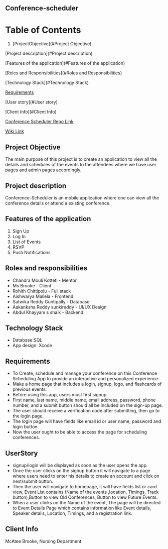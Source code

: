 ## Conference-scheduler

# Table of Contents

1. [ProjectObjective](#Project Objective)

[Project description](#Project description)

[Features of the application](#Features of the application)

[Roles and Responsibilities](#Roles and Responsibilities)

[Technology Stack](#Technology Stack)

[Requirements](#Requirements)

[User story](#User story)

[Client Info](#Client Info)

[Conference Scheduler Repo Link](https://github.com/Rohith-Chittipolu/Conference-scheduler)

[Wiki Link](https://github.com/Rohith-Chittipolu/Conference-scheduler/wiki/Wiki-Home-Page)

## Project Objective <a name="ProjectObjective"></a>
The main purpose of this project is to create an application to view all the details and schedules of the events to the attendees where we have user pages and admin pages accordingly.

## Project description <a name="Project description"></a>
Conference-Scheduler is an mobile application where one can view all the  conference details or attend a existing conference.

## Features of the application <a name="Features of the application"></a>
<ol>
<li>Sign Up</li>
<li>Log In</li>
<li>List of Events</li>
<li>RSVP</li>
<li>Push Notifications</li>
</ol>

## Roles and responsibilities <a name="Roles and Responsibilities"></a>
* Chandra Mouli Kotteti - Mentor
* Ms Brooke - Client
* Rohith Chittipolu - Full stack
* Aishwarya Mallela - Frontend
* Satwika Reddy Guntipally - Database
* Aakanksha Reddy sunkireddy - UI/UX Design
* Abdul Khayyam s shaik - Backend

## Technology Stack <a name="Technology Stack"></a>
* Database:SQL
* App design: Xcode

## Requirements <a name="Requirements"></a>
* To Create, schedule and manage your conference on this Conference Scheduling App to provide an interactive and personalized experience.
* Make a home page that includes a login, signup, logo, and flashcards of previous events.
* Before using this app, users must first signup.
* First name, last name, middle name, email address, password, phone number, and a submit button should all be included on the sign-up page.
* The user should receive a verification code after submitting, then go to the login page.
* The login page will have fields like email id or user name, password and login button.
* Now the user ought to be able to access the page for scheduling conferences.

## UserStory <a name="User story"></a>
* signup/login will be displayed as soon as the user opens the app.
* Once the user clicks on the signup button it will navigate to a page where users need to enter his details to create an account and click on next/submit button.
* Then the user will navigate to homepage, it will have fields list or card view, Event List contains (Name of the events ,location, Timings, Track button),Button to view Old Conferences, Button to view Future Events.
* When a user clicks on the Name of the event, The page will be directed to Event Details Page which contains information like Event details, Speaker details, Location, Timings, and a registration link.

## Client Info <a name="Client Info"></a>
McAtee Brooke, Nursing Department

